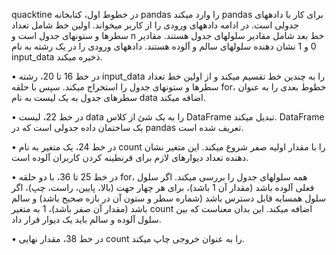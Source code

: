quacktine
  در خطوط اول، کتابخانه pandas را وارد میکند pandas برای کار با دادههای جدولی است.
در ادامه دادههای ورودی را از کاربر میخواند. اولین خط شامل تعداد سطرها و ستونهای جدول است و n خط بعد شامل مقادیر سلولهای جدول هستند. مقادیر 0 و 1 نشان دهنده سلولهای سالم و آلوده هستند. دادههای ورودی را در یک رشته به نام input_data ذخیره میکند.

•  در خط 16 تا 20، رشته input_data را به چندین خط تقسیم میکند و از اولین خط تعداد سطرها و ستونهای جدول را استخراج میکند. سپس با حلقه for، خطوط بعدی را به عنوان سطرهای جدول به یک لیست به نام data اضافه میکند.

•  در خط 22، لیست data را به یک شئ از کلاس DataFrame تبدیل میکند. DataFrame یک ساختمان داده جدولی است که در pandas تعریف شده است.

•  در خط 24، یک متغیر به نام count را با مقدار اولیه صفر شروع میکند. این متغیر نشان دهنده تعداد دیوارهای لازم برای قرنطینه کردن کاربران آلوده است.

•  در خط 25 تا 36، با دو حلقه for، همه سلولهای جدول را بررسی میکند. اگر سلول فعلی آلوده باشد (مقدار آن 1 باشد)، برای هر چهار جهت (بالا، پایین، راست، چپ)، اگر سلول همسایه قابل دسترس باشد (شماره سطر و ستون آن در بازه صحیح باشد) و سالم باشد (مقدار آن صفر باشد)، 1 به متغیر count اضافه میکند. این بدان معناست که بین سلول آلوده و سالم باید یک دیوار قرار داد.

•  در خط 38، مقدار نهایی count را به عنوان خروجی چاپ میکند.
